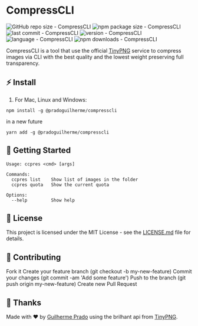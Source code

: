 # CompressCLI

<img src="https://img.shields.io/github/repo-size/PradoGuilherme/CompressCLI" alt="GitHub repo size - CompressCLI">

<img src="https://img.shields.io/bundlephobia/min/CompressCLI?label=minified%20size" alt="npm package size - CompressCLI">

<img src="https://img.shields.io/github/last-commit/PradoGuilherme/CompressCLI" alt="last commit - CompressCLI">

<img src="https://img.shields.io/github/package-json/v/PradoGuilherme/CompressCLI" alt="version - CompressCLI">

<img src="https://img.shields.io/github/languages/top/PradoGuilherme/CompressCLI" alt="language - CompressCLI">

<img src="https://img.shields.io/packagecontrol/dd/CompressCLI" alt="npm downloads - CompressCLI">


CompressCLI is a tool that use the official [TinyPNG](https://tinypng.com/) service to compress images via CLI with the best quality and the lowest weight preserving full transparency.

## ⚡ Install

1. For Mac, Linux and Windows:

```
npm install -g @pradoguilherme/compresscli
```
in a new future
```
yarn add -g @pradoguilherme/compresscli
```

## 🚀 Getting Started

```
Usage: ccpres <cmd> [args]

Commands:
  ccpres list    Show list of images in the folder
  ccpres quota   Show the current quota

Options:
  --help         Show help
```

## 📝 License

This project is licensed under the MIT License - see the [LICENSE.md](LICENSE.md) file for details.


## 🎉 Contributing
Fork it
Create your feature branch (git checkout -b my-new-feature)
Commit your changes (git commit -am 'Add some feature')
Push to the branch (git push origin my-new-feature)
Create new Pull Request


## 🖤 Thanks

Made with ❤️ by [Guilherme Prado](https://devprado.com.br) using the brilhant api from [TinyPNG](https://tinypng.com/).
